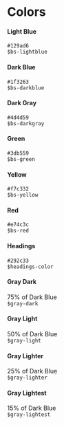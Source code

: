 # Colors

<div class="example">
  <div class="bs-example bs-sheet">
    <div class="row">
      <div class="text-center col-sm-4">
        <div class="color color-primary color-lightblue"></div>
        <h4>Light Blue</h4>
        <p>
          <code>#129ad6</code><br>
          <code>$bs-lightblue</code>
        </p>
      </div>
      <div class="text-center col-sm-4">
        <div class="color color-primary color-darkblue"></div>
        <h4>Dark Blue</h4>
        <p>
          <code>#1f3263</code><br>
          <code>$bs-darkblue</code>
        </p>
      </div>
      <div class="text-center col-sm-4">
        <div class="color color-primary color-darkgray"></div>
        <h4>Dark Gray</h4>
        <p>
          <code>#4d4d59</code><br>
          <code>$bs-darkgray</code>
        </p>
      </div>
    </div>
    <div class="row">
      <div class="text-center col-sm-3">
        <div class="color color-green"></div>
        <h4>Green</h4>
        <p>
          <code>#3db559</code><br>
          <code>$bs-green</code>
        </p>
      </div>
      <div class="text-center col-sm-3">
        <div class="color color-yellow"></div>
        <h4>Yellow</h4>
        <p>
          <code>#f7c332</code><br>
          <code>$bs-yellow</code>
        </p>
      </div>
      <div class="text-center col-sm-3">
        <div class="color color-red"></div>
        <h4>Red</h4>
        <p>
          <code>#e74c3c</code><br>
          <code>$bs-red</code>
        </p>
      </div>
      <div class="text-center col-sm-3">
        <div class="color color-headings"></div>
        <h4>Headings</h4>
        <p>
          <code>#292c33</code><br>
          <code>$headings-color</code>
        </p>
      </div>
    </div>
    <div class="row">
      <div class="text-center col-sm-3">
        <div class="color color-gray-dark"></div>
        <h4>Gray Dark</h4>
        <p>
          75% of Dark Blue<br>
          <code>$gray-dark</code>
        </p>
      </div>
      <div class="text-center col-sm-3">
        <div class="color color-gray-light"></div>
        <h4>Gray Light</h4>
        <p>
          50% of Dark Blue<br>
          <code>$gray-light</code>
        </p>
      </div>
      <div class="text-center col-sm-3">
        <div class="color color-gray-lighter"></div>
        <h4>Gray Lighter</h4>
        <p>
          25% of Dark Blue<br>
          <code>$gray-lighter</code>
        </p>
      </div>
      <div class="text-center col-sm-3">
        <div class="color color-gray-lightest"></div>
        <h4>Gray Lightest</h4>
        <p>
          15% of Dark Blue<br>
          <code>$gray-lightest</code>
        </p>
      </div>
    </div>
  </div>
</div>
